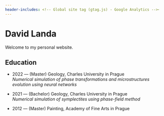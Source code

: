 ```yaml
---
header-includes: <!-- Global site tag (gtag.js) - Google Analytics --><script async src="https://www.googletagmanager.com/gtag/js?id=UA-141722838-1"></script><script>window.dataLayer = window.dataLayer || [];function gtag(){dataLayer.push(arguments);}gtag('js', new Date());gtag('config', 'UA-141722838-1');</script>
---
```


# David Landa

Welcome to my personal website.

## Education

- 2022 &mdash; (Master) Geology, Charles University in Prague<br />
  _Numerical simulation of phase transformations and microstructures evolution using neural networks_

- 2021 &mdash; (Bachelor) Geology, Charles University in Prague<br />
  _Numerical simulation of symplectites using phase-field method_

- 2012 &mdash; (Master) Painting, Academy of Fine Arts in Prague
